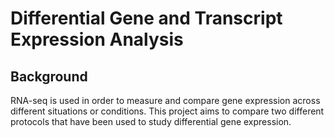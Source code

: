 # Differential Gene and Transcript Expression Analysis

## Background
RNA-seq is used in order to measure and compare gene expression across different situations or conditions. This project aims to compare two different protocols that have been used to study differential gene expression. 
